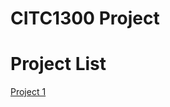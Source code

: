 # CITC1300 Project

<h1>Project List</h1>

<a href="project1/index.htm" target="_blank">Project 1</a>
